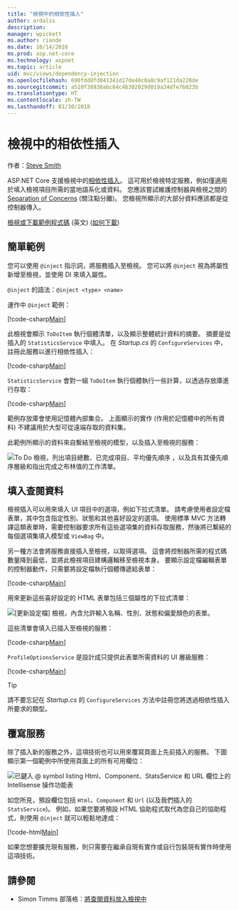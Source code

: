 ```yaml
---
title: "檢視中的相依性插入"
author: ardalis
description: 
manager: wpickett
ms.author: riande
ms.date: 10/14/2016
ms.prod: asp.net-core
ms.technology: aspnet
ms.topic: article
uid: mvc/views/dependency-injection
ms.openlocfilehash: 690fdd0fd841341d17de48c0a8c9af121da220de
ms.sourcegitcommit: a510f38930abc84c4b302029d019a34dfe76823b
ms.translationtype: HT
ms.contentlocale: zh-TW
ms.lasthandoff: 01/30/2018
---
```

# <a name="dependency-injection-into-views"></a>檢視中的相依性插入

作者：[Steve Smith](https://ardalis.com/)

ASP.NET Core 支援檢視中的[相依性插入](xref:fundamentals/dependency-injection)。 這可用於檢視特定服務，例如僅適用於填入檢視項目所需的當地語系化或資料。 您應該嘗試維護控制器與檢視之間的 [Separation of Concerns](http://deviq.com/separation-of-concerns/) (關注點分離)。 您檢視所顯示的大部分資料應該都是從控制器傳入。

[檢視或下載範例程式碼](https://github.com/aspnet/Docs/tree/master/aspnetcore/mvc/views/dependency-injection/sample) \(英文\) ([如何下載](xref:tutorials/index#how-to-download-a-sample))

## <a name="a-simple-example"></a>簡單範例

您可以使用 `@inject` 指示詞，將服務插入至檢視。 您可以將 `@inject` 視為將屬性新增至檢視，並使用 DI 來填入屬性。

`@inject` 的語法：`@inject <type> <name>`

運作中 `@inject` 範例：

[!code-csharp[Main](../../mvc/views/dependency-injection/sample/src/ViewInjectSample/Views/ToDo/Index.cshtml?highlight=4,5,15,16,17)]

此檢視會顯示 `ToDoItem` 執行個體清單，以及顯示整體統計資料的摘要。 摘要是從插入的 `StatisticsService` 中填入。 在 *Startup.cs* 的 `ConfigureServices` 中，註冊此服務以進行相依性插入：

[!code-csharp[Main](../../mvc/views/dependency-injection/sample/src/ViewInjectSample/Startup.cs?highlight=6,7&range=15-22)]

`StatisticsService` 會對一組 `ToDoItem` 執行個體執行一些計算，以透過存放庫進行存取：

[!code-csharp[Main](../../mvc/views/dependency-injection/sample/src/ViewInjectSample/Model/Services/StatisticsService.cs?highlight=15,20,26)]

範例存放庫會使用記憶體內部集合。 上面顯示的實作 (作用於記憶體中的所有資料) 不建議用於大型可從遠端存取的資料集。

此範例所顯示的資料來自繫結至檢視的模型，以及插入至檢視的服務：

![To Do 檢視，列出項目總數、已完成項目、平均優先順序 ，以及具有其優先順序層級和指出完成之布林值的工作清單。](dependency-injection/_static/screenshot.png)

## <a name="populating-lookup-data"></a>填入查閱資料

檢視插入可以用來填入 UI 項目中的選項，例如下拉式清單。 請考慮使用者設定檔表單，其中包含指定性別、狀態和其他喜好設定的選項。 使用標準 MVC 方法轉譯這類表單時，需要控制器要求所有這些選項集的資料存取服務，然後將已繫結的每個選項集填入模型或 `ViewBag` 中。

另一種方法會將服務直接插入至檢視，以取得選項。 這會將控制器所需的程式碼數量降到最低，並將此檢視項目建構邏輯移至檢視本身。 要顯示設定檔編輯表單的控制器動作，只需要將設定檔執行個體傳遞給表單：

[!code-csharp[Main](../../mvc/views/dependency-injection/sample/src/ViewInjectSample/Controllers/ProfileController.cs?highlight=9,19)]

用來更新這些喜好設定的 HTML 表單包括三個屬性的下拉式清單：

![[更新設定檔] 檢視，內含允許輸入名稱、性別、狀態和偏愛顏色的表單。](dependency-injection/_static/updateprofile.png)

這些清單會填入已插入至檢視的服務：

[!code-csharp[Main](../../mvc/views/dependency-injection/sample/src/ViewInjectSample/Views/Profile/Index.cshtml?highlight=4,16,17,21,22,26,27)]

`ProfileOptionsService` 是設計成只提供此表單所需資料的 UI 層級服務：

[!code-csharp[Main](../../mvc/views/dependency-injection/sample/src/ViewInjectSample/Model/Services/ProfileOptionsService.cs?highlight=7,13,24)]

>[!TIP]
> 請不要忘記在 *Startup.cs* 的 `ConfigureServices` 方法中註冊您將透過相依性插入所要求的類型。

## <a name="overriding-services"></a>覆寫服務

除了插入新的服務之外，這項技術也可以用來覆寫頁面上先前插入的服務。 下圖顯示第一個範例中所使用頁面上的所有可用欄位：

![已鍵入 @ symbol listing Html、Component、StatsService 和 URL 欄位上的 Intellisense 操作功能表](dependency-injection/_static/razor-fields.png)

如您所見，預設欄位包括 `Html`、`Component` 和 `Url` (以及我們插入的 `StatsService`)。 例如，如果您要將預設 HTML 協助程式取代為您自己的協助程式，則使用 `@inject` 就可以輕鬆地達成：

[!code-html[Main](../../mvc/views/dependency-injection/sample/src/ViewInjectSample/Views/Helper/Index.cshtml?highlight=3,11)]

如果您想要擴充現有服務，則只需要在繼承自現有實作或自行包裝現有實作時使用這項技術。

## <a name="see-also"></a>請參閱

* Simon Timms 部落格：[將查閱資料放入檢視中](http://blog.simontimms.com/2015/06/09/getting-lookup-data-into-you-view/)
